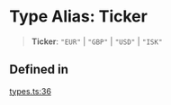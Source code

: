# Type Alias: Ticker

> **Ticker**: `"EUR"` \| `"GBP"` \| `"USD"` \| `"ISK"`

## Defined in

[types.ts:36](https://github.com/monerium/js-monorepo/blob/main/packages/sdk/src/types.ts#L36)
